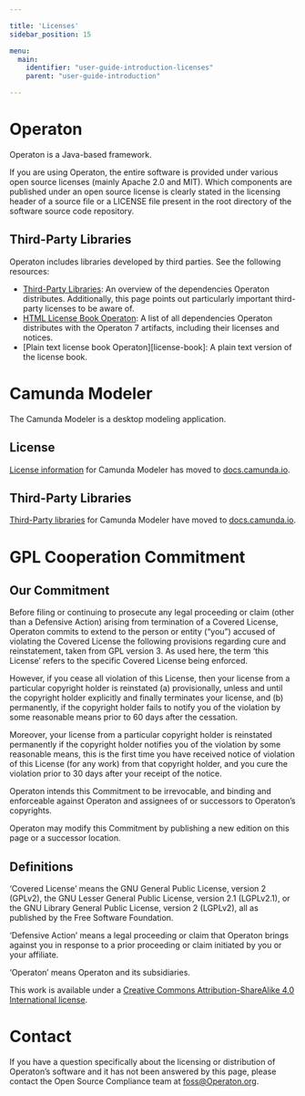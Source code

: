 ```yaml
---

title: 'Licenses'
sidebar_position: 15

menu:
  main:
    identifier: "user-guide-introduction-licenses"
    parent: "user-guide-introduction"

---
```



# Operaton

Operaton is a Java-based framework.

If you are using Operaton, the entire software is provided under various open source licenses (mainly Apache 2.0 and MIT). Which components are published under an open source license is clearly stated in the licensing header of a source file or a LICENSE file present in the root directory of the software source code repository.


## Third-Party Libraries

Operaton includes libraries developed by third parties. See the following resources:

* [Third-Party Libraries][third-party-libraries]: An overview of the dependencies Operaton distributes. Additionally, this page points out particularly important third-party licenses to be aware of.
* [HTML License Book Operaton](./third-party-libraries/index.md#operaton-bpm-platform-license-book): A list of all dependencies Operaton distributes with the Operaton 7 artifacts, including their licenses and notices.
* [Plain text license book Operaton][license-book]: A plain text version of the license book.

[third-party-libraries]: ./third-party-libraries/index.md
<!--
[license-book]: https://artifacts.Operaton.com/artifactory/Operaton-bpm/org/Operaton/bpm/license-book/{{< minor-version >}}.0/license-book-{{< minor-version >}}.0.txt
-->


# Camunda Modeler

The Camunda Modeler is a desktop modeling application.

## License

[License information](https://docs.camunda.io/docs/reference/licenses/#camunda-modeler) for Camunda Modeler has moved to [docs.camunda.io](https://docs.camunda.io/).

## Third-Party Libraries

[Third-Party libraries](https://docs.camunda.io/docs/reference/dependencies/) for Camunda Modeler have moved to [docs.camunda.io](https://docs.camunda.io/).

# GPL Cooperation Commitment

## Our Commitment

Before filing or continuing to prosecute any legal proceeding or claim (other than a Defensive Action) arising from termination of a Covered License, Operaton commits to extend to the person or entity (“you”) accused of violating the Covered License the following provisions regarding cure and reinstatement, taken from GPL version 3. As used here, the term ‘this License’ refers to the specific Covered License being enforced.

However, if you cease all violation of this License, then your license from a particular copyright holder is reinstated (a) provisionally, unless and until the copyright holder explicitly and finally terminates your license, and (b) permanently, if the copyright holder fails to notify you of the violation by some reasonable means prior to 60 days after the cessation.

Moreover, your license from a particular copyright holder is reinstated permanently if the copyright holder notifies you of the violation by some reasonable means, this is the first time you have received notice of violation of this License (for any work) from that copyright holder, and you cure the violation prior to 30 days after your receipt of the notice.

Operaton intends this Commitment to be irrevocable, and binding and enforceable against Operaton and assignees of or successors to Operaton’s copyrights.

Operaton may modify this Commitment by publishing a new edition on this page or a successor location.

## Definitions

‘Covered License’ means the GNU General Public License, version 2 (GPLv2), the GNU Lesser General Public License, version 2.1 (LGPLv2.1), or the GNU Library General Public License, version 2 (LGPLv2), all as published by the Free Software Foundation.

‘Defensive Action’ means a legal proceeding or claim that Operaton brings against you in response to a prior proceeding or claim initiated by you or your affiliate.

‘Operaton’ means Operaton and its subsidiaries.

This work is available under a [Creative Commons Attribution-ShareAlike 4.0 International license](https://creativecommons.org/licenses/by-sa/4.0/).

# Contact

If you have a question specifically about the licensing or distribution of Operaton’s software and it has not been answered by this page, please contact the Open Source Compliance team at [foss@Operaton.org](mailto:foss@Operaton.org).
